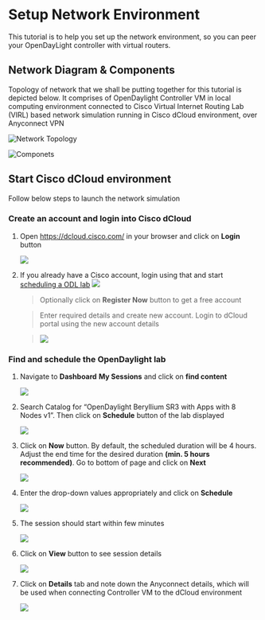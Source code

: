 # Setup Network Environment

This tutorial is to help you set up the network environment, so you can peer your OpenDayLight controller with virtual routers.

## Network Diagram & Components

Topology of network that we shall be putting together for this tutorial
is depicted below. It comprises of OpenDaylight Controller VM in local
computing environment connected to Cisco Virtual Internet Routing Lab
(VIRL) based network simulation running in Cisco dCloud environment,
over Anyconnect VPN

![Network Topology](./images/image1.png)

![Componets](./images/image2.png)

## Start Cisco dCloud environment

Follow below steps to launch the network simulation

### Create an account and login into Cisco dCloud

1.  Open <https://dcloud.cisco.com/> in your browser and click on
    **Login** button
    
	![](./images/image3.png)
	
2.  If you already have a Cisco account, login using that and start [scheduling a ODL lab](#schedule)
	![](./images/image4.png)
	
	> Optionally click on **Register Now** button to get a free account
    
	> Enter required details and create new account. Login to dCloud
    portal using the new account details

	> ![](./images/image5.png)

### <a name="schedule">Find and schedule the OpenDaylight lab</a>

1.  Navigate to **Dashboard** **My Sessions** and click on **find
    content**

	![](./images/image6.png)

2.  Search Catalog for “OpenDaylight Beryllium SR3 with Apps with 8 Nodes v1”. Then click on **Schedule** button of the lab displayed

	![](./images/dcloud/dcloud-catalog.png)
	
4.  Click on **Now** button. By default, the scheduled duration will be 4 hours. Adjust the end time for the desired duration **(min. 5 hours recommended)**. Go to bottom of page and click on **Next**

	![](./images/dcloud/dcloud-schedule.png)

5.  Enter the drop-down values appropriately and click on **Schedule**

	![](./images/image10.png)

6.  The session should start within few minutes

	![](./images/image11.png)

7.  Click on **View** button to see session details

	![](./images/image12.png)

8.  Click on **Details** tab and note down the Anyconnect details, which will be used when connecting Controller VM to the dCloud environment

	![](./images/image13.png)